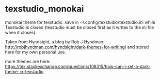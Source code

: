 # texstudio_monokai

monokai theme for texstudio. save in ~/.config/texstudio/texstudio.ini while Texstudio is closed (texstudio must be closed first as it writes to the ini file when it closes).

Taken from Hyndsight, a blog by Rob J Hyndman: http://robjhyndman.com/hyndsight/dark-themes-for-writing/ and stored here for my own personal use.

more themes are here: https://tex.stackexchange.com/questions/108315/how-can-i-set-a-dark-theme-in-texstudio
